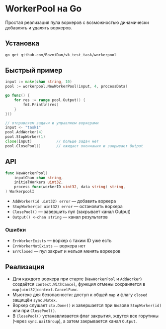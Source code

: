 # WorkerPool на Go

Простая реализация пула воркеров с возможностью динамически добавлять и удалять воркеров.

## Установка

```bash
go get github.com/RozmiDan/vk_test_task/workerpool
```

## Быстрый пример

```go
input := make(chan string, 10)
pool := workerpool.NewWorkerPool(input, 4, processData)

go func() {
    for res := range pool.Output() {
        fmt.Println(res)
    }
}()

// отправляем задачи и управляем воркерами
input <- "task1"
pool.AddWorker(4)
pool.StopWorker(1)
close(input)           // больше задач нет
pool.ClosePool()       // ожидает окончания и закрывает Output
```

## API

```go
func NewWorkerPool(
    inputChan chan string,
    initialWorkers uint32,
    process func(workerID uint32, data string) string,
) WorkerpoolI
```

* `AddWorker(id uint32) error` — добавить воркера
* `StopWorker(id uint32) error` — остановить воркера
* `ClosePool()` — завершить пул (закрывает канал Output)
* `Output() <-chan string` — канал результатов

### Ошибки

* `ErrWorkerExists` — воркер с таким ID уже есть
* `ErrWorkerNotExists` — воркера нет
* `ErrClosed` — пул закрыт и нельзя менять воркеров

## Реализация

* Для каждого воркера при старте (`NewWorkerPool` и `AddWorker`) создаётся `context.WithCancel`, функция отмены сохраняется в `map[uint32]context.CancelFunc`.
* Мьютекс для безопасности: доступ к общей `map` и флагу `closed` защищён `sync.Mutex`.
* Воркер слушает `ctx.Done()` и завершается при вызове `StopWorker(id)` или при `ClosePool()`.
* В `ClosePool()` устанавливается флаг закрытия, ждутся все горутины (через `sync.WaitGroup`), а затем закрывается канал `Output`.

